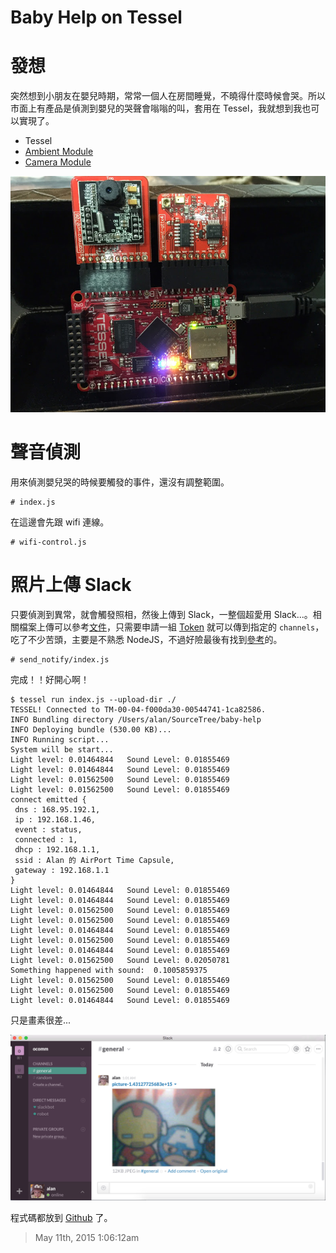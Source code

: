 # Baby Help on Tessel

# 發想

突然想到小朋友在嬰兒時期，常常一個人在房間睡覺，不曉得什麼時候會哭。所以市面上有產品是偵測到嬰兒的哭聲會嗡嗡的叫，套用在 Tessel，我就想到我也可以實現了。

- Tessel
- [Ambient Module][1]
- [Camera Module][2]

![](/assets/IMG_3953.JPG)

# 聲音偵測

用來偵測嬰兒哭的時候要觸發的事件，還沒有調整範圍。

	# index.js

在這邊會先跟 wifi 連線。

	# wifi-control.js

# 照片上傳 Slack

只要偵測到異常，就會觸發照相，然後上傳到 Slack，一整個超愛用 Slack...。相關檔案上傳可以參考[文件][3]，只需要申請一組 [Token][4] 就可以傳到指定的 `channels`，吃了不少苦頭，主要是不熟悉 NodeJS，不過好險最後有找到[參考][5]的。

	# send_notify/index.js

完成！！好開心啊！

	$ tessel run index.js --upload-dir ./
	TESSEL! Connected to TM-00-04-f000da30-00544741-1ca82586.
	INFO Bundling directory /Users/alan/SourceTree/baby-help
	INFO Deploying bundle (530.00 KB)...
	INFO Running script...
	System will be start...
	Light level: 0.01464844   Sound Level: 0.01855469
	Light level: 0.01464844   Sound Level: 0.01855469
	Light level: 0.01562500   Sound Level: 0.01855469
	Light level: 0.01562500   Sound Level: 0.01855469
	connect emitted {
	 dns : 168.95.192.1,
	 ip : 192.168.1.46,
	 event : status,
	 connected : 1,
	 dhcp : 192.168.1.1,
	 ssid : Alan 的 AirPort Time Capsule,
	 gateway : 192.168.1.1
	}
	Light level: 0.01464844   Sound Level: 0.01855469
	Light level: 0.01464844   Sound Level: 0.01855469
	Light level: 0.01562500   Sound Level: 0.01855469
	Light level: 0.01562500   Sound Level: 0.01855469
	Light level: 0.01464844   Sound Level: 0.01855469
	Light level: 0.01562500   Sound Level: 0.01855469
	Light level: 0.01464844   Sound Level: 0.01855469
	Light level: 0.01562500   Sound Level: 0.02050781
	Something happened with sound:  0.1005859375
	Light level: 0.01562500   Sound Level: 0.01855469
	Light level: 0.01562500   Sound Level: 0.01855469
	Light level: 0.01464844   Sound Level: 0.01855469

只是畫素很差...

![](/assets/baby-help.png)

程式碼都放到 [Github][6] 了。

[1]: https://tessel.io/modules#module-ambient
[2]: https://tessel.io/modules#module-camera
[3]: https://api.slack.com/methods/files.upload
[4]: https://api.slack.com/web
[5]: https://projects.tessel.io/projects/tesselcam
[6]: https://github.com/alanmoment/baby-help

> May 11th, 2015 1:06:12am